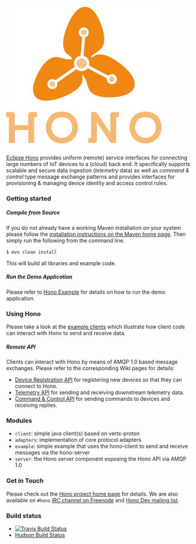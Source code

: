 ![Hono logo](logo/PNG-150dpi/HONO-Logo_Bild-Wort_quadrat-w-200x180px.png)

### 

[Eclipse Hono](https://projects.eclipse.org/projects/iot.hono) provides uniform (remote) service interfaces for connecting large numbers of IoT devices to a (cloud) back end. It specifically supports scalable and secure data ingestion (*telemetry* data) as well as *command & control* type message exchange patterns and provides interfaces for provisioning & managing device identity and access control rules.

### Getting started

##### Compile from Source

If you do not already have a working Maven installation on your system please follow the [installation instructions on the Maven home page](https://maven.apache.org/). Then simply run the following from the command line.

    $ mvn clean install

This will build all libraries and example code.

##### Run the Demo Application

Please refer to [Hono Example](example/readme.md) for details on how to run the demo application.

### Using Hono

Please take a look at the [example clients](client) which illustrate how client code can interact with Hono to send and receive data.

##### Remote API

Clients can interact with Hono by means of AMQP 1.0 based message exchanges. Please refer to the corresponding Wiki pages for details:

* [Device Registration API](https://github.com/eclipse/hono/wiki/Device-Registration-API) for registering new devices so that they can connect to Hono.
* [Telemetry API](https://github.com/eclipse/hono/wiki/Telemetry-API) for sending and receiving downstream telemetry data.
* [Command & Control API](https://github.com/eclipse/hono/wiki/Command-And-Control-API) for sending commands to devices and receiving replies.

### Modules

* `client`: simple java client(s) based on vertx-proton 
* `adapters`: implementation of core protocol adapters 
* `example`: simple example that uses the hono-client to send and receive messages via the hono-server
* `server`: the Hono server component exposing the Hono API via AMQP 1.0

### Get in Touch

Please check out the [Hono project home page](https://projects.eclipse.org/projects/iot.hono) for details. We are also available on `#hono` [IRC channel on Freenode](https://webchat.freenode.net/) and [Hono Dev mailing list](https://dev.eclipse.org/mailman/listinfo/hono-dev).

### Build status

- [![Travis Build Status](https://travis-ci.org/eclipse/hono.svg?branch=master)](https://travis-ci.org/eclipse/hono)
- [Hudson Build Status](https://hudson.eclipse.org/hono/)
